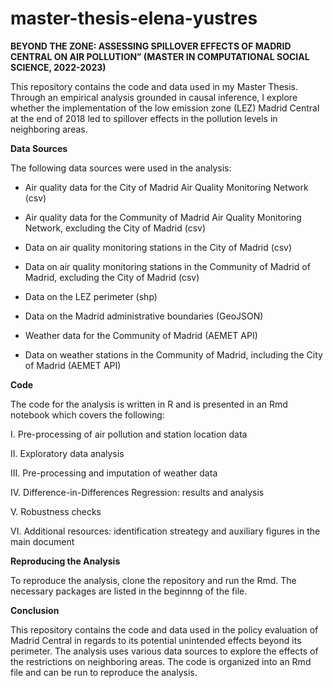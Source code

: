 # master-thesis-elena-yustres
**BEYOND THE ZONE: ASSESSING SPILLOVER EFFECTS OF MADRID CENTRAL ON AIR POLLUTION” (MASTER IN COMPUTATIONAL SOCIAL SCIENCE, 2022-2023)**

This repository contains the code and data used in my Master Thesis. Through an empirical analysis grounded in causal inference, I explore whether the implementation of the low emission zone (LEZ) Madrid Central at the end of 2018 led to spillover effects in the pollution levels in neighboring areas.

**Data Sources**

The following data sources were used in the analysis:

- Air quality data for the City of Madrid Air Quality Monitoring Network (csv) 

- Air quality data for the Community of Madrid Air Quality Monitoring Network, excluding the City of Madrid (csv)

- Data on air quality monitoring stations in the City of Madrid (csv)

- Data on air quality monitoring stations in the Community of Madrid of Madrid, excluding the City of Madrid (csv)

- Data on the LEZ perimeter (shp)

- Data on the Madrid administrative boundaries (GeoJSON)

- Weather data for the Community of Madrid (AEMET API)

- Data on weather stations in the Community of Madrid, including the City of Madrid (AEMET API)

**Code**

The code for the analysis is written in R and is presented in an Rmd notebook which covers the following:

I. Pre-processing of air pollution and station location data

II. Exploratory data analysis

III. Pre-processing and imputation of weather data 

IV. Difference-in-Differences Regression: results and analysis 

V. Robustness checks

VI. Additional resources: identification streategy and auxiliary figures in the main document


**Reproducing the Analysis**

To reproduce the analysis, clone the repository and run the Rmd. The necessary packages are listed in the beginnng of the file.

**Conclusion**

This repository contains the code and data used in the policy evaluation of Madrid Central in regards to its potential unintended effects beyond its perimeter. The analysis uses various data sources to explore the effects of the restrictions on neighboring areas. The code is organized into an Rmd file and can be run to reproduce the analysis.
